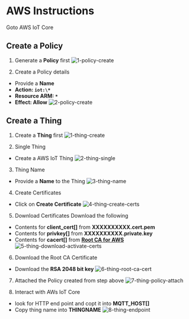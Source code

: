 # AWS Instructions

Goto AWS IoT Core

## Create a Policy

1. Generate a **Policy** first
![1-policy-create](https://github.com/debsahu/ESP-MQTT-AWS-IoT-Core/blob/master/doc/1-policy-create.png)

2. Create a Policy details
- Provide a **Name**
- **Action: `iot:\*`**
- **Resource ARM: `*`**
- **Effect: Allow**
![2-policy-create](https://github.com/debsahu/ESP-MQTT-AWS-IoT-Core/blob/master/doc/2-policy-create.png)

## Create a Thing

1. Create a **Thing** first
![1-thing-create](https://github.com/debsahu/ESP-MQTT-AWS-IoT-Core/blob/master/doc/1-thing-create.png)

2. Single Thing
- Create a AWS IoT Thing
![2-thing-single](https://github.com/debsahu/ESP-MQTT-AWS-IoT-Core/blob/master/doc/2-thing-single.png)

3. Thing Name
- Provide a **Name** to the Thing
![3-thing-name](https://github.com/debsahu/ESP-MQTT-AWS-IoT-Core/blob/master/doc/3-thing-name.png)

4. Create Certificates
- Click on **Create Certificate**
![4-thing-create-certs](https://github.com/debsahu/ESP-MQTT-AWS-IoT-Core/blob/master/doc/4-thing-create-certs.png)

5. Download Certificates
Download the following
- Contents for **client_cert[]** from **XXXXXXXXXX.cert.pem**
- Contents for **privkey[]** from **XXXXXXXXXX.private.key**
- Contents for **cacert[]** from **[Root CA for AWS](https://docs.aws.amazon.com/iot/latest/developerguide/managing-device-certs.html#server-authentication)**
![5-thing-download-activate-certs](https://github.com/debsahu/ESP-MQTT-AWS-IoT-Core/blob/master/doc/5-thing-download-activate-certs.png)

6. Download the Root CA Certificate
- Download the **RSA 2048 bit key**
![6-thing-root-ca-cert](https://github.com/debsahu/ESP-MQTT-AWS-IoT-Core/blob/master/doc/6-thing-root-ca-cert.png)

7. Attached the Policy created from step above
![7-thing-policy-attach](https://github.com/debsahu/ESP-MQTT-AWS-IoT-Core/blob/master/doc/7-thing-policy-attach.png)

8. Interact with AWs IoT Core
- look for HTTP end point and copt it into **MQTT_HOST[]**
- Copy thing name into **THINGNAME**
![8-thing-endpoint](https://github.com/debsahu/ESP-MQTT-AWS-IoT-Core/blob/master/doc/8-thing-endpoint.png)











